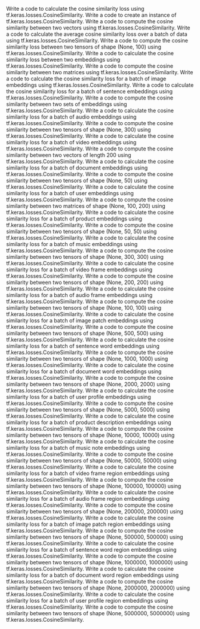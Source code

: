Write a code to calculate the cosine similarity loss using tf.keras.losses.CosineSimilarity.
Write a code to create an instance of tf.keras.losses.CosineSimilarity.
Write a code to compute the cosine similarity between two vectors using tf.keras.losses.CosineSimilarity.
Write a code to calculate the average cosine similarity loss over a batch of data using tf.keras.losses.CosineSimilarity.
Write a code to compute the cosine similarity loss between two tensors of shape (None, 100) using tf.keras.losses.CosineSimilarity.
Write a code to calculate the cosine similarity loss between two embeddings using tf.keras.losses.CosineSimilarity.
Write a code to compute the cosine similarity between two matrices using tf.keras.losses.CosineSimilarity.
Write a code to calculate the cosine similarity loss for a batch of image embeddings using tf.keras.losses.CosineSimilarity.
Write a code to calculate the cosine similarity loss for a batch of sentence embeddings using tf.keras.losses.CosineSimilarity.
Write a code to compute the cosine similarity between two sets of embeddings using tf.keras.losses.CosineSimilarity.
Write a code to calculate the cosine similarity loss for a batch of audio embeddings using tf.keras.losses.CosineSimilarity.
Write a code to compute the cosine similarity between two tensors of shape (None, 300) using tf.keras.losses.CosineSimilarity.
Write a code to calculate the cosine similarity loss for a batch of video embeddings using tf.keras.losses.CosineSimilarity.
Write a code to compute the cosine similarity between two vectors of length 200 using tf.keras.losses.CosineSimilarity.
Write a code to calculate the cosine similarity loss for a batch of document embeddings using tf.keras.losses.CosineSimilarity.
Write a code to compute the cosine similarity between two tensors of shape (None, 50) using tf.keras.losses.CosineSimilarity.
Write a code to calculate the cosine similarity loss for a batch of user embeddings using tf.keras.losses.CosineSimilarity.
Write a code to compute the cosine similarity between two matrices of shape (None, 100, 200) using tf.keras.losses.CosineSimilarity.
Write a code to calculate the cosine similarity loss for a batch of product embeddings using tf.keras.losses.CosineSimilarity.
Write a code to compute the cosine similarity between two tensors of shape (None, 50, 50) using tf.keras.losses.CosineSimilarity.
Write a code to calculate the cosine similarity loss for a batch of music embeddings using tf.keras.losses.CosineSimilarity.
Write a code to compute the cosine similarity between two tensors of shape (None, 300, 300) using tf.keras.losses.CosineSimilarity.
Write a code to calculate the cosine similarity loss for a batch of video frame embeddings using tf.keras.losses.CosineSimilarity.
Write a code to compute the cosine similarity between two tensors of shape (None, 200, 200) using tf.keras.losses.CosineSimilarity.
Write a code to calculate the cosine similarity loss for a batch of audio frame embeddings using tf.keras.losses.CosineSimilarity.
Write a code to compute the cosine similarity between two tensors of shape (None, 100, 100) using tf.keras.losses.CosineSimilarity.
Write a code to calculate the cosine similarity loss for a batch of image patch embeddings using tf.keras.losses.CosineSimilarity.
Write a code to compute the cosine similarity between two tensors of shape (None, 500, 500) using tf.keras.losses.CosineSimilarity.
Write a code to calculate the cosine similarity loss for a batch of sentence word embeddings using tf.keras.losses.CosineSimilarity.
Write a code to compute the cosine similarity between two tensors of shape (None, 1000, 1000) using tf.keras.losses.CosineSimilarity.
Write a code to calculate the cosine similarity loss for a batch of document word embeddings using tf.keras.losses.CosineSimilarity.
Write a code to compute the cosine similarity between two tensors of shape (None, 2000, 2000) using tf.keras.losses.CosineSimilarity.
Write a code to calculate the cosine similarity loss for a batch of user profile embeddings using tf.keras.losses.CosineSimilarity.
Write a code to compute the cosine similarity between two tensors of shape (None, 5000, 5000) using tf.keras.losses.CosineSimilarity.
Write a code to calculate the cosine similarity loss for a batch of product description embeddings using tf.keras.losses.CosineSimilarity.
Write a code to compute the cosine similarity between two tensors of shape (None, 10000, 10000) using tf.keras.losses.CosineSimilarity.
Write a code to calculate the cosine similarity loss for a batch of music note embeddings using tf.keras.losses.CosineSimilarity.
Write a code to compute the cosine similarity between two tensors of shape (None, 50000, 50000) using tf.keras.losses.CosineSimilarity.
Write a code to calculate the cosine similarity loss for a batch of video frame region embeddings using tf.keras.losses.CosineSimilarity.
Write a code to compute the cosine similarity between two tensors of shape (None, 100000, 100000) using tf.keras.losses.CosineSimilarity.
Write a code to calculate the cosine similarity loss for a batch of audio frame region embeddings using tf.keras.losses.CosineSimilarity.
Write a code to compute the cosine similarity between two tensors of shape (None, 200000, 200000) using tf.keras.losses.CosineSimilarity.
Write a code to calculate the cosine similarity loss for a batch of image patch region embeddings using tf.keras.losses.CosineSimilarity.
Write a code to compute the cosine similarity between two tensors of shape (None, 500000, 500000) using tf.keras.losses.CosineSimilarity.
Write a code to calculate the cosine similarity loss for a batch of sentence word region embeddings using tf.keras.losses.CosineSimilarity.
Write a code to compute the cosine similarity between two tensors of shape (None, 1000000, 1000000) using tf.keras.losses.CosineSimilarity.
Write a code to calculate the cosine similarity loss for a batch of document word region embeddings using tf.keras.losses.CosineSimilarity.
Write a code to compute the cosine similarity between two tensors of shape (None, 2000000, 2000000) using tf.keras.losses.CosineSimilarity.
Write a code to calculate the cosine similarity loss for a batch of user profile region embeddings using tf.keras.losses.CosineSimilarity.
Write a code to compute the cosine similarity between two tensors of shape (None, 5000000, 5000000) using tf.keras.losses.CosineSimilarity.